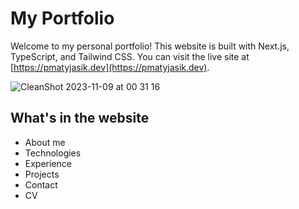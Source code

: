 # My Portfolio

Welcome to my personal portfolio! This website is built with Next.js, TypeScript, and Tailwind CSS. You can visit the live site at [https://pmatyjasik.dev](https://pmatyjasik.dev).

![CleanShot 2023-11-09 at 00 31 16](https://github.com/pmatyjasik/pmatyjasik.dev/assets/73366069/ab9d4ad3-f96b-4f6c-8a3e-0d77e665099b)


## What's in the website

- About me
- Technologies
- Experience
- Projects
- Contact
- CV


